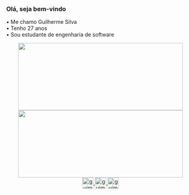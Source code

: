 ### Olá, seja bem-vindo

• Me chamo Guilherme Silva <br>
• Tenho 27 anos <br>
• Sou estudante de engenharia de software <br>

<div align="center">
  <a href="https://github.com/guime33">
  <img height="180em" width="440px" src="https://github-readme-stats.vercel.app/api?username=guime33&show_icons=true&theme=dark&include_all_commits=true&count_private=true"/>
  <img height="180em" width="440px" src="https://github-readme-stats.vercel.app/api/top-langs/?username=guime33&layout=compact&langs_count=7&theme=dark"/>
</div>
  <div align="center">
    <img align="center" alt="guime33-HTML" height="30"  src="https://img.shields.io/badge/-HTML5-333333?style=flat&logo=HTML5">
    <img align="center" alt="guime33-CSS" height="30"  src="https://img.shields.io/badge/-CSS-333333?style=flat&logo=CSS3&logoColor=1572B6">
    <img align="center" alt="guime33-Js" height="30"  src="https://img.shields.io/badge/-JavaScript-333333?style=flat&logo=javascript">
